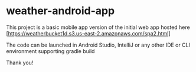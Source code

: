# weather-android-app
This project is a basic mobile app version of the initial web app hosted here
[https://weatherbucket1d.s3.us-east-2.amazonaws.com/spa2.html]


The code can be launched in Android Studio, IntelliJ or any other IDE
or CLI environment supporting gradle build

Thank you!
